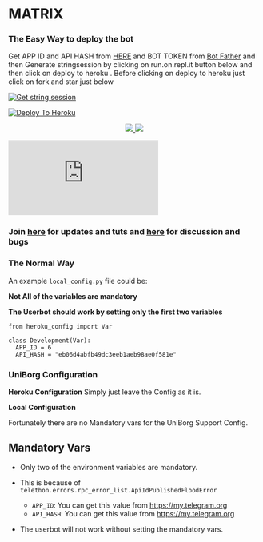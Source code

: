 
# MATRIX

### The Easy Way to deploy the bot
Get APP ID and API HASH from [HERE](https://my.telegram.org) and BOT TOKEN from [Bot Father](https://t.me/botfather) and then Generate stringsession by clicking on run.on.repl.it button below and then click on deploy to heroku . Before clicking on deploy to heroku just click on fork and star just below

[![Get string session](https://repl.it/badge/github/sandy1709/sandeep1709)](https://generatestringsession.sandeep1709.repl.run/)

[![Deploy To Heroku](https://www.herokucdn.com/deploy/button.svg)](https://heroku.com/deploy?template=https://github.com/shnider0/MATRIX)
<p align="center">
  <a href="https://github.com/shnider0/MATRIX/fork">
    <img src="#">
    
  </a>
  <a href="https://github.com/shnider0/MATRIX">
    <img src="#">
  </a>
</p>


[![MATRIX](https://fsb.zobj.net/crop.php?r=PdkSnlpuRdyPaHZuPsHPwthLsqLbY2OyTRLejf5noxB9Ip2rwm1D9RrJcymXbFjYt410VFOCB1kvMr66-mKcom1XJjrPS3n7oTWg0ezHhAtC3rPoMHNDWpKVPbPeE-LHHZiMr4s7vUBhZfnH)](https://heroku.com/deploy)


### Join [here](https://t.me/f0f1f0) for updates and tuts and [here](https://t.me/f0f1f0) for discussion and bugs

### The Normal Way

An example `local_config.py` file could be:

**Not All of the variables are mandatory**

__The Userbot should work by setting only the first two variables__

```python3
from heroku_config import Var

class Development(Var):
  APP_ID = 6
  API_HASH = "eb06d4abfb49dc3eeb1aeb98ae0f581e"
```

### UniBorg Configuration



**Heroku Configuration**
Simply just leave the Config as it is.

**Local Configuration**

Fortunately there are no Mandatory vars for the UniBorg Support Config.

## Mandatory Vars

- Only two of the environment variables are mandatory.
- This is because of `telethon.errors.rpc_error_list.ApiIdPublishedFloodError`

    - `APP_ID`:   You can get this value from https://my.telegram.org
    - `API_HASH`:   You can get this value from https://my.telegram.org
- The userbot will not work without setting the mandatory vars.
